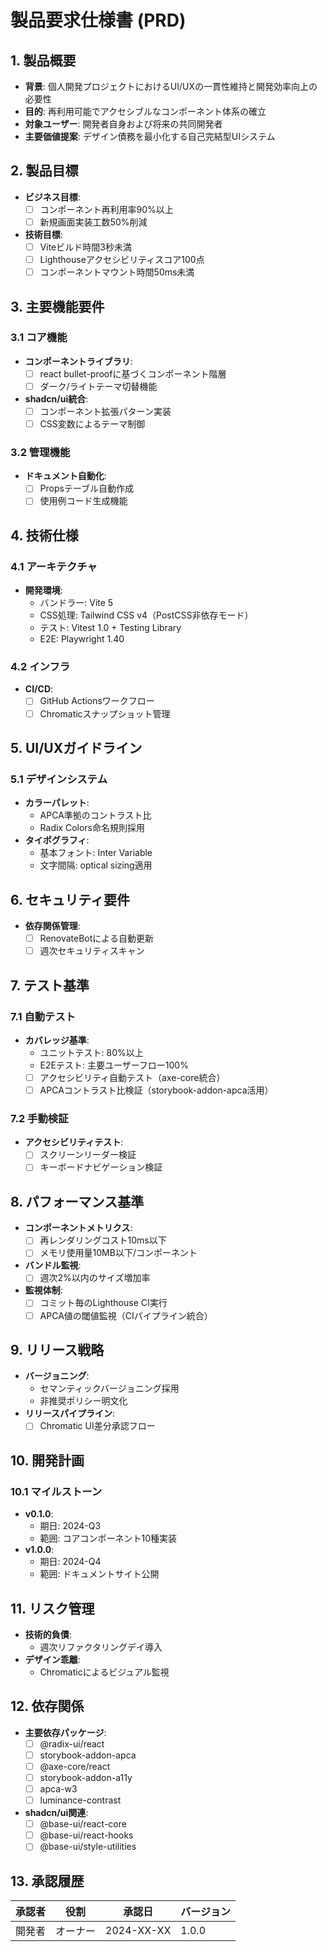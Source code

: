 # 製品要求仕様書 (PRD)

## 1. 製品概要
- **背景**: 個人開発プロジェクトにおけるUI/UXの一貫性維持と開発効率向上の必要性
- **目的**: 再利用可能でアクセシブルなコンポーネント体系の確立
- **対象ユーザー**: 開発者自身および将来の共同開発者
- **主要価値提案**: デザイン債務を最小化する自己完結型UIシステム

## 2. 製品目標
- **ビジネス目標**:
  - [ ] コンポーネント再利用率90%以上
  - [ ] 新規画面実装工数50%削減
- **技術目標**:
  - [ ] Viteビルド時間3秒未満
  - [ ] Lighthouseアクセシビリティスコア100点
  - [ ] コンポーネントマウント時間50ms未満

## 3. 主要機能要件
### 3.1 コア機能
- **コンポーネントライブラリ**:
  - [ ] react bullet-proofに基づくコンポーネント階層
  - [ ] ダーク/ライトテーマ切替機能
- **shadcn/ui統合**:
  - [ ] コンポーネント拡張パターン実装
  - [ ] CSS変数によるテーマ制御

### 3.2 管理機能
- **ドキュメント自動化**:
  - [ ] Propsテーブル自動作成
  - [ ] 使用例コード生成機能

## 4. 技術仕様
### 4.1 アーキテクチャ
- **開発環境**:
  - バンドラー: Vite 5
  - CSS処理: Tailwind CSS v4（PostCSS非依存モード）
  - テスト: Vitest 1.0 + Testing Library
  - E2E: Playwright 1.40

### 4.2 インフラ
- **CI/CD**:
  - [ ] GitHub Actionsワークフロー
  - [ ] Chromaticスナップショット管理

## 5. UI/UXガイドライン
### 5.1 デザインシステム
- **カラーパレット**:
  - APCA準拠のコントラスト比
  - Radix Colors命名規則採用
- **タイポグラフィ**:
  - 基本フォント: Inter Variable
  - 文字間隔: optical sizing適用

## 6. セキュリティ要件
- **依存関係管理**:
  - [ ] RenovateBotによる自動更新
  - [ ] 週次セキュリティスキャン

## 7. テスト基準
### 7.1 自動テスト
- **カバレッジ基準**:
  - ユニットテスト: 80%以上
  - E2Eテスト: 主要ユーザーフロー100%
  - [ ] アクセシビリティ自動テスト（axe-core統合）
  - [ ] APCAコントラスト比検証（storybook-addon-apca活用）

### 7.2 手動検証
- **アクセシビリティテスト**:
  - [ ] スクリーンリーダー検証
  - [ ] キーボードナビゲーション検証

## 8. パフォーマンス基準
- **コンポーネントメトリクス**:
  - [ ] 再レンダリングコスト10ms以下
  - [ ] メモリ使用量10MB以下/コンポーネント
- **バンドル監視**:
  - [ ] 週次2%以内のサイズ増加率
- **監視体制**:
  - [ ] コミット毎のLighthouse CI実行
  - [ ] APCA値の閾値監視（CIパイプライン統合）

## 9. リリース戦略
- **バージョニング**:
  - セマンティックバージョニング採用
  - 非推奨ポリシー明文化
- **リリースパイプライン**:
  - [ ] Chromatic UI差分承認フロー

## 10. 開発計画
### 10.1 マイルストーン
- **v0.1.0**:
  - 期日: 2024-Q3
  - 範囲: コアコンポーネント10種実装
- **v1.0.0**:
  - 期日: 2024-Q4
  - 範囲: ドキュメントサイト公開

## 11. リスク管理
- **技術的負債**:
  - 週次リファクタリングデイ導入
- **デザイン乖離**:
  - Chromaticによるビジュアル監視

## 12. 依存関係
- **主要依存パッケージ**:
  - [ ] @radix-ui/react
  - [ ] storybook-addon-apca
  - [ ] @axe-core/react
  - [ ] storybook-addon-a11y
  - [ ] apca-w3
  - [ ] luminance-contrast
- **shadcn/ui関連**:
  - [ ] @base-ui/react-core
  - [ ] @base-ui/react-hooks
  - [ ] @base-ui/style-utilities

## 13. 承認履歴
| 承認者 | 役割 | 承認日 | バージョン |
|--------|------|--------|------------|
| 開発者 | オーナー | 2024-XX-XX | 1.0.0 | 